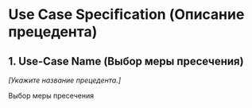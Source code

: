 # Use Case Speciﬁcation (Описание прецедента)  
  
## 1. Use-Case Name (Выбор меры пресечения)
*[Укажите название прецедента.]*  

Выбор меры пресечения
